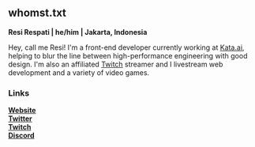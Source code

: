 ## whomst.txt

**Resi Respati | he/him | Jakarta, Indonesia**

Hey, call me Resi! I'm a front-end developer currently working at [Kata.ai](https://kata.ai/), helping to blur the line between high-performance engineering with good design. I'm also an affiliated [Twitch](https://www.twitch.tv/resir014) streamer and I livestream web development and a variety of video games.

### Links

**[Website](https://resir014.xyz/)**<br />
**[Twitter](https://twitter.com/resir014)**<br />
**[Twitch](https://www.twitch.tv/resir014)**<br />
**[Discord](https://discord.gg/ws3P4wf)**

<!--
**resir014/resir014** is a ✨ _special_ ✨ repository because its `README.md` (this file) appears on your GitHub profile.

Here are some ideas to get you started:

- 🔭 I’m currently working on ...
- 🌱 I’m currently learning ...
- 👯 I’m looking to collaborate on ...
- 🤔 I’m looking for help with ...
- 💬 Ask me about ...
- 📫 How to reach me: ...
- 😄 Pronouns: ...
- ⚡ Fun fact: ...
-->
